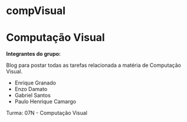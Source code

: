# compVisual
 
# Computação Visual

<b>Integrantes do grupo:</b> 
<p>Blog para postar todas as tarefas relacionada a matéria de Computação Visual.</p>
<ul>
<li>Enrique Granado</li>
<li>Enzo Damato</li>
<li>Gabriel Santos</li>
<li>Paulo Henrique Camargo</li>
</ul>
<p>Turma: 07N - Computação Visual</p>

